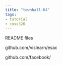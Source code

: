 ```yaml
---
title: "townhall-04"
tags: 
- tutorial
- cosc326
---
```


README files

github.com/vislearn/esac

github.com/facebook/